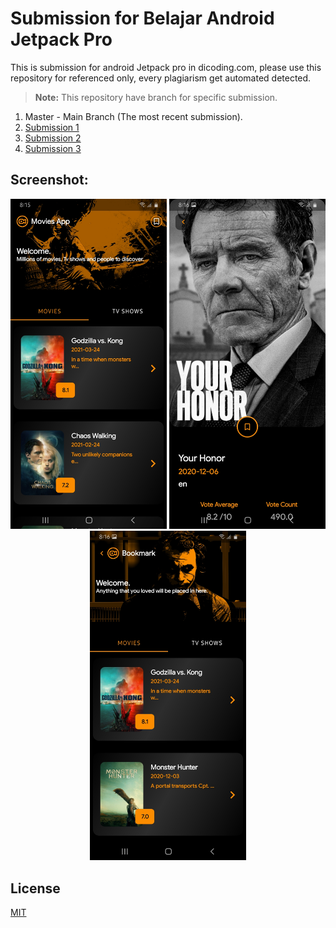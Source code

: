 # Submission for Belajar Android Jetpack Pro
This is submission for android Jetpack pro in dicoding.com, please use this repository for referenced only, every plagiarism get automated detected.

>**Note:** This repository have branch for specific submission.

  1. Master - Main Branch (The most recent submission).
  2. <a href="https://github.com/MohFahmi27/MyJetpackProSubmission/tree/submission-1">Submission 1</a>
  3. <a href="https://github.com/MohFahmi27/MyJetpackProSubmission/tree/submission-2">Submission 2</a>
  4. <a href="https://github.com/MohFahmi27/MyJetpackProSubmission/tree/submission-3">Submission 3</a>

## Screenshot:
<p align="center">
  <img src="https://github.com/MohFahmi27/MyJetpackProSubmission/blob/master/assets/Screenshot_20210518-201544_Movies%20App.jpg" width="250"/>
  <img src="https://github.com/MohFahmi27/MyJetpackProSubmission/blob/master/assets/Screenshot_20210518-201612_Movies%20App.jpg" width="250"/>
  <img src="https://github.com/MohFahmi27/MyJetpackProSubmission/blob/master/assets/Screenshot_20210518-201626_Movies%20App.jpg" width="250"/>
</p>

## License

[MIT](https://choosealicense.com/licenses/mit/)
